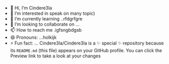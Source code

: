 - 👋 Hi, I’m Cindere3la
- 👀 I’m interested in speak on many topic)
- 🌱 I’m currently learning ..rfdgrfgre
- 💞️ I’m looking to collaborate on ...
- 📫 How to reach me .igfsngbdgsb
- 😄 Pronouns: ...holkijk
- ⚡ Fun fact: ...
Cindere3la/Cindere3la is a ✨ special ✨ repository because its `README.md` (this file) appears on your GitHub profile.
You can click the Preview link to take a look at your changes
